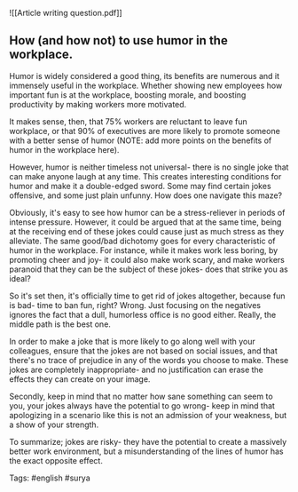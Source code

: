 ﻿![[Article writing question.pdf]]

## How (and how not) to use humor in the workplace.

Humor is widely considered a good thing, its benefits are numerous and it immensely useful in the workplace. Whether showing new employees how important fun is at the workplace, boosting morale, and boosting productivity by making workers more motivated. 

It makes sense, then, that 75% workers are reluctant to leave fun workplace, or that 90% of executives are more likely to promote someone with a better sense of humor (NOTE: add more points on the benefits of humor in the workplace here).

However, humor is neither timeless not universal- there is no single joke that can make anyone laugh at any time. This creates interesting conditions for humor and make it a double-edged sword. Some may find certain jokes offensive, and some just plain unfunny. How does one navigate this maze?

Obviously, it's easy to see how humor can be a stress-reliever in periods of intense pressure. However, it could be argued that at the same time, being at the receiving end of these jokes could cause just as much stress as they alleviate.
The same good/bad dichotomy goes for every characteristic of humor in the workplace. For instance, while it makes work less boring, by promoting cheer and joy- it could also make work scary, and make workers paranoid that they can be the subject of these jokes- does that strike you as ideal?

So it's set then, it's officially time to get rid of jokes altogether, because fun is bad- time to ban fun, right? Wrong. Just focusing on the negatives ignores the fact that a dull, humorless office is no good either. Really, the middle path is the best one.

In order to make a joke that is more likely to go along well with your colleagues, ensure that the jokes are not based on social issues, and that there's no trace of prejudice in any of the words you choose to make. These jokes are completely inappropriate- and no justification can erase the effects they can create on your image.

Secondly, keep in mind that no matter how sane something can seem to you, your jokes always have the potential to go wrong- keep in mind that apologizing in a scenario like this is not an admission of your weakness, but a show of your strength.

To summarize; jokes are risky- they have the potential to create a massively better work environment, but a misunderstanding of the lines of humor has the exact opposite effect.

Tags: #english #surya 